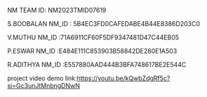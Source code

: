 NM TEAM ID:  NM2023TMID07619              

S.BOOBALAN NM_ID : 5B4EC3FD0CAFEDABE4B44E8386D203C0        

V.MUTHU NM_ID :71A6911CF60F5DF9347481D47C44EB05        

P.ESWAR NM_ID :E484E111C853903B58842DE280E1A503      

R.ADITHYA NM_ID :E557880AAD444B3BFA748617BE2E544C


project video demo link:https://youtu.be/kQwbZdgRf5c?si=Gc3unJtMnbngDNwN
